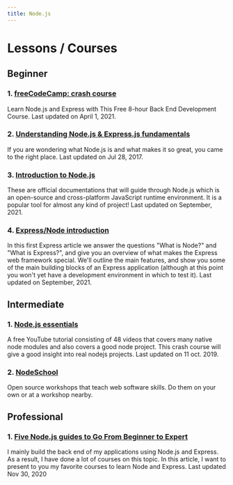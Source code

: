 ```yaml
---
title: Node.js
---
```


# Lessons / Courses

## Beginner

### 1. [freeCodeCamp: crash course](https://www.freecodecamp.org/news/free-8-hour-node-express-course/)

Learn Node.js and Express with This Free 8-hour Back End Development Course. Last updated on April 1, 2021.

### 2. [Understanding Node.js & Express.js fundamentals](https://medium.com/@LindaVivah/the-beginners-guide-understanding-node-js-express-js-fundamentals-e15493462be1)

If you are wondering what Node.js is and what makes it so great, you came to the right place. Last updated on Jul 28, 2017.

### 3. [Introduction to Node.js](https://nodejs.dev/learn)

These are official documentations that will guide through Node.js which is an open-source and cross-platform JavaScript runtime environment. It is a popular tool for almost any kind of project! Last updated on September, 2021.
### 4. [Express/Node introduction](https://developer.mozilla.org/en-US/docs/Learn/Server-side/Express_Nodejs/Introduction)

In this first Express article we answer the questions "What is Node?" and "What is Express?", and give you an overview of what makes the Express web framework special. We'll outline the main features, and show you some of the main building blocks of an Express application (although at this point you won't yet have a development environment in which to test it). Last updated on September, 2021.
## Intermediate

### 1. [Node.js essentials](https://www.youtube.com/playlist?reload=9&list=PLpc_YvcwbxaRl8WOTamrAD78jnsuNqM1C)

A free YouTube tutorial consisting of 48 videos that covers many native node modules and also covers a good node project.
This crash course will give a good insight into real nodejs projects. Last updated on 11 oct. 2019.
### 2. [NodeSchool](https://nodeschool.io/)

Open source workshops that teach web software skills. Do them on your own or at a workshop nearby.
## Professional

### 1. [Five Node.js guides to Go From Beginner to Expert](https://betterprogramming.pub/5-node-js-express-tutorials-to-go-from-beginner-to-expert-f658b9331402?gi=1c61931a3dc5)

I mainly build the back end of my applications using Node.js and Express. As a result, I have done a lot of courses on this topic. In this article, I want to present to you my favorite courses to learn Node and Express. Last updated Nov 30, 2020
